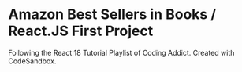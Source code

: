 # Amazon Best Sellers in Books / React.JS First Project
Following the React 18 Tutorial Playlist of Coding Addict.
Created with CodeSandbox.

